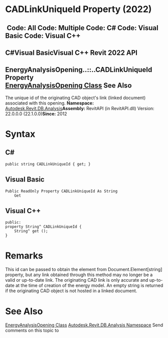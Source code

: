 # CADLinkUniqueId Property (2022)

﻿
 Code: All Code: Multiple Code: C# Code: Visual Basic Code: Visual C++   
---  
C#Visual BasicVisual C++
Revit 2022 API  
---  
EnergyAnalysisOpening..::..CADLinkUniqueId Property   
[EnergyAnalysisOpening Class](825025c8-342d-46b7-592e-e42d8f8e8336.md "EnergyAnalysisOpening Class") See Also  
---  
The unique id of the originating CAD object's link (linked document) associated with this opening. 
**Namespace:** [Autodesk.Revit.DB.Analysis](958e2e12-587d-f188-5d7b-f13d7dbfdf48.md "Autodesk.Revit.DB.Analysis Namespace")**Assembly:** RevitAPI (in RevitAPI.dll) Version: 22.0.0.0 (22.1.0.0)**Since:** 2012 
# Syntax
C#  
---  
```text
public string CADLinkUniqueId { get; }
```
  
Visual Basic  
---  
```text
Public ReadOnly Property CADLinkUniqueId As String
	Get
```
  
Visual C++  
---  
```text
public:
property String^ CADLinkUniqueId {
	String^ get ();
}
```
  
# Remarks
This id can be passed to obtain the element from Document.Element[string] property, but any link obtained through this method may no longer be a valid or up-to-date link. The originating CAD link is only accurate and up-to-date at the time of creation of the energy model. An empty string is returned if the originating CAD object is not hosted in a linked document. 
# See Also
[EnergyAnalysisOpening Class](825025c8-342d-46b7-592e-e42d8f8e8336.md "EnergyAnalysisOpening Class")
[Autodesk.Revit.DB.Analysis Namespace](958e2e12-587d-f188-5d7b-f13d7dbfdf48.md "Autodesk.Revit.DB.Analysis Namespace")
Send comments on this topic to 